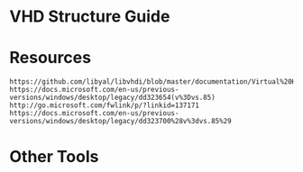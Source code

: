 # VHD Structure Guide

# Resources
    https://github.com/libyal/libvhdi/blob/master/documentation/Virtual%20Hard%20Disk%20(VHD)%20image%20format.asciidoc
    https://docs.microsoft.com/en-us/previous-versions/windows/desktop/legacy/dd323654(v%3Dvs.85)
    http://go.microsoft.com/fwlink/p/?linkid=137171
    https://docs.microsoft.com/en-us/previous-versions/windows/desktop/legacy/dd323700%28v%3dvs.85%29

# Other Tools
